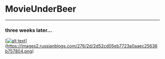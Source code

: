 # MovieUnderBeer




____
### three weeks later...
[[![alt text](https://disk.yandex.ru/i/-yTTrF33faXx4w.png)](https://disk.yandex.ru/i/-yTTrF33faXx4w.png)](https://images2.russianblogs.com/276/2d/2d52cd05eb7723a0aaec25636b757804.png)
